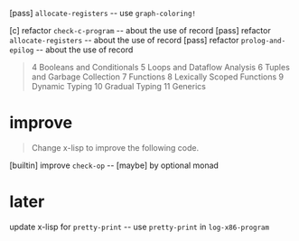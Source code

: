 [pass] `allocate-registers` -- use `graph-coloring!`

[c] refactor `check-c-program` -- about the use of record
[pass] refactor `allocate-registers` -- about the use of record
[pass] refactor `prolog-and-epilog` -- about the use of record

> 4 Booleans and Conditionals
> 5 Loops and Dataflow Analysis
> 6 Tuples and Garbage Collection
> 7 Functions
> 8 Lexically Scoped Functions
> 9 Dynamic Typing
> 10 Gradual Typing
> 11 Generics

# improve

> Change x-lisp to improve the following code.

[builtin] improve `check-op` -- [maybe] by optional monad

# later

update x-lisp for `pretty-print` -- use `pretty-print` in `log-x86-program`
